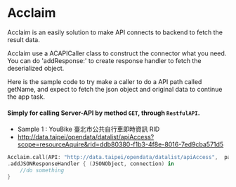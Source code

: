 # Acclaim
Acclaim is an easily solution to make API connects to backend to fetch the result data.

Acclaim use a ACAPICaller class to construct the connector what you need.
You can do 'addResponse:' to create response handler to fetch the deserialized object.

Here is the sample code to try make a caller to do a API path called getName, and expect to fetch the json object and original data to continue the app task.

#### Simply for calling Server-API by method `GET`, through `RestfulAPI`.
- Sample 1 : YouBike 臺北市公共自行車即時資訊 RID         
-   http://data.taipei/opendata/datalist/apiAccess?scope=resourceAquire&rid=ddb80380-f1b3-4f8e-8016-7ed9cba571d5

```swift
Acclaim.call(API: "http://data.taipei/opendata/datalist/apiAccess",  params: ["scope":"resourceAquire","rid":"ddb80380-f1b3-4f8e-8016-7ed9cba571d5"])
.addJSONResponseHandler { (JSONObject, connection) in
    //do something        
}
```


